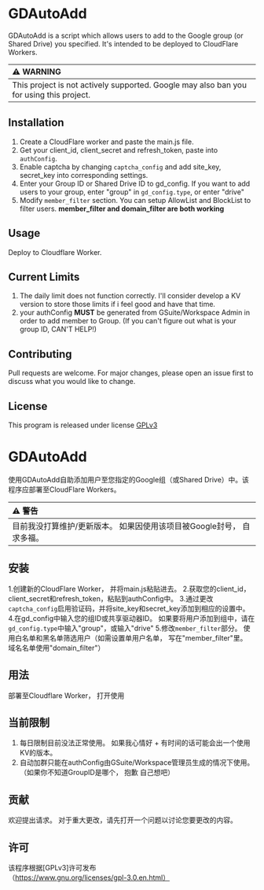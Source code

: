 # GDAutoAdd

GDAutoAdd is a script which allows users to add to the Google group (or Shared Drive) you specified. It's intended to be deployed to CloudFlare Workers.

| :warning: WARNING          |
|:---------------------------|
| This project is not actively supported. Google may also ban you for using this project. |

## Installation

1. Create a CloudFlare worker and paste the main.js file.
2. Get your client_id, client_secret and refresh_token, paste into `authConfig`.
3. Enable captcha by changing `captcha_config` and add site_key, secret_key into corresponding settings.
4. Enter your Group ID or Shared Drive ID to gd_config. If you want to add users to your group, enter "group" in `gd_config.type`, or enter "drive"
5. Modify `member_filter` section. You can setup AllowList and BlockList to filter users. **member_filter and domain_filter are both working**

## Usage

Deploy to Cloudflare Worker.

## Current Limits

1. The daily limit does not function correctly. I'll consider develop a KV version to store those limits if i feel good and have that time. 
2. your authConfig **MUST** be generated from GSuite/Workspace Admin in order to add member to Group. (If you can't figure out what is your group ID, CAN'T HELP!)

## Contributing

Pull requests are welcome. For major changes, please open an issue first to discuss what you would like to change.

## License

This program is released under license [GPLv3](https://www.gnu.org/licenses/gpl-3.0.en.html)

# GDAutoAdd

使用GDAutoAdd自助添加用户至您指定的Google组（或Shared Drive）中。该程序应部署至CloudFlare Workers。

| :warning: 警告          |
|:---------------------------|
| 目前我没打算维护/更新版本。 如果因使用该项目被Google封号， 自求多福。 |

## 安装

1.创建新的CloudFlare Worker， 并将main.js粘贴进去。
2.获取您的client_id，client_secret和refresh_token，粘贴到authConfig中。
3.通过更改`captcha_config`启用验证码，并将site_key和secret_key添加到相应的设置中。
4.在gd_config中输入您的组ID或共享驱动器ID。 如果要将用户添加到组中，请在`gd_config.type`中输入"group"，或输入"drive"
5.修改`member_filter`部分。 使用白名单和黑名单筛选用户（如需设置单用户名单， 写在"member_filter"里。 域名名单使用"domain_filter"）

## 用法

部署至Cloudflare Worker， 打开使用

## 当前限制

1. 每日限制目前没法正常使用。 如果我心情好 + 有时间的话可能会出一个使用KV的版本。
2. 自动加群只能在authConfig由GSuite/Workspace管理员生成的情况下使用。 （如果你不知道GroupID是哪个， 抱歉 自己想吧）

## 贡献

欢迎提出请求。 对于重大更改，请先打开一个问题以讨论您要更改的内容。

## 许可

该程序根据[GPLv3]许可发布（https://www.gnu.org/licenses/gpl-3.0.en.html）

